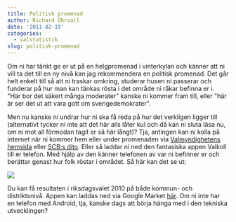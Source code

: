 ```yaml
---
title: Politisk promenad
author: Richard Öhrvall
date: '2011-02-19'
categories:
  - valstatistik
slug: politisk-promenad
---
```


Om ni har tänkt ge er ut på en helgpromenad i vinterkylan och känner att ni vill ta det till en ny nivå kan jag rekommendera en politisk promenad. Det går helt enkelt till så att ni traskar omkring, studerar husen ni passerar och funderar på hur man kan tänkas rösta i det område ni råkar befinna er i. "Här bor det säkert många moderater" kanske ni kommer fram till, eller "här är ser det ut att vara gott om sverigedemokrater".

Men nu kanske ni undrar hur ni ska få reda på hur det verkligen ligger till (alternativt tycker ni inte att det här alls låter kul och då kan ni sluta läsa nu, om ni mot all förmodan tagit er så här långt)? Tja, antingen kan ni kolla på internet när ni kommer hem eller under promenaden via [Valmyndighetens hemsida](http://www.val.se/val/val2010/slutresultat/R/rike/index.html) eller [SCB:s dito](http://www.scb.se/Pages/ProductTables____12275.aspx). Eller så laddar ni ned den fantasiska appen Valkoll till er telefon. Med hjälp av den känner telefonen av var ni befinner er och berättar genast hur folk röstar i området. Så här kan det se ut:

![](https://ssl.gstatic.com/android/market/com.slagkryssaren.valkoll/ss-1-320-480-160-1-4aa7c2c4b915a01e6cd5891432bedebb57991f4a)

Du kan få resultaten i riksdagsvalet 2010 på både kommun- och distriktsnivå. Appen kan laddas ned via Google Market [här](https://market.android.com/details?id=com.slagkryssaren.valkoll&feature=search_result). Om ni inte har en telefon med Android, tja, kanske dags att börja hänga med i den tekniska utvecklingen?
